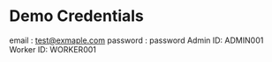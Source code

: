 # Demo Credentials
email : test@exmaple.com
password : password 
Admin ID: ADMIN001
Worker ID: WORKER001
